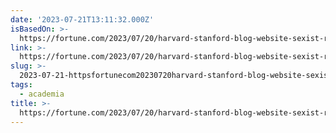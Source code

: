 ```yaml
---
date: '2023-07-21T13:11:32.000Z'
isBasedOn: >-
  https://fortune.com/2023/07/20/harvard-stanford-blog-website-sexist-raxist-economics-job-market-rumors/
link: >-
  https://fortune.com/2023/07/20/harvard-stanford-blog-website-sexist-raxist-economics-job-market-rumors/
slug: >-
  2023-07-21-httpsfortunecom20230720harvard-stanford-blog-website-sexist-raxist-economics-job-market-rumors
tags:
  - academia
title: >-
  https://fortune.com/2023/07/20/harvard-stanford-blog-website-sexist-raxist-economics-job-market-rumors/
---
```


